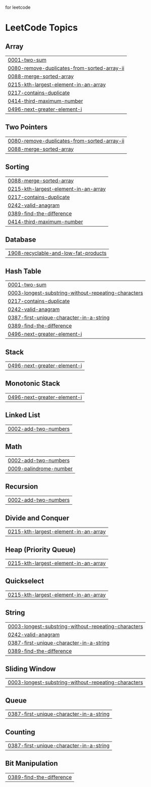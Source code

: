 for leetcode

<!---LeetCode Topics Start-->
# LeetCode Topics
## Array
|  |
| ------- |
| [0001-two-sum](https://github.com/Amansaxena132/leetcodeSolution/tree/master/0001-two-sum) |
| [0080-remove-duplicates-from-sorted-array-ii](https://github.com/Amansaxena132/leetcodeSolution/tree/master/0080-remove-duplicates-from-sorted-array-ii) |
| [0088-merge-sorted-array](https://github.com/Amansaxena132/leetcodeSolution/tree/master/0088-merge-sorted-array) |
| [0215-kth-largest-element-in-an-array](https://github.com/Amansaxena132/leetcodeSolution/tree/master/0215-kth-largest-element-in-an-array) |
| [0217-contains-duplicate](https://github.com/Amansaxena132/leetcodeSolution/tree/master/0217-contains-duplicate) |
| [0414-third-maximum-number](https://github.com/Amansaxena132/leetcodeSolution/tree/master/0414-third-maximum-number) |
| [0496-next-greater-element-i](https://github.com/Amansaxena132/leetcodeSolution/tree/master/0496-next-greater-element-i) |
## Two Pointers
|  |
| ------- |
| [0080-remove-duplicates-from-sorted-array-ii](https://github.com/Amansaxena132/leetcodeSolution/tree/master/0080-remove-duplicates-from-sorted-array-ii) |
| [0088-merge-sorted-array](https://github.com/Amansaxena132/leetcodeSolution/tree/master/0088-merge-sorted-array) |
## Sorting
|  |
| ------- |
| [0088-merge-sorted-array](https://github.com/Amansaxena132/leetcodeSolution/tree/master/0088-merge-sorted-array) |
| [0215-kth-largest-element-in-an-array](https://github.com/Amansaxena132/leetcodeSolution/tree/master/0215-kth-largest-element-in-an-array) |
| [0217-contains-duplicate](https://github.com/Amansaxena132/leetcodeSolution/tree/master/0217-contains-duplicate) |
| [0242-valid-anagram](https://github.com/Amansaxena132/leetcodeSolution/tree/master/0242-valid-anagram) |
| [0389-find-the-difference](https://github.com/Amansaxena132/leetcodeSolution/tree/master/0389-find-the-difference) |
| [0414-third-maximum-number](https://github.com/Amansaxena132/leetcodeSolution/tree/master/0414-third-maximum-number) |
## Database
|  |
| ------- |
| [1908-recyclable-and-low-fat-products](https://github.com/Amansaxena132/leetcodeSolution/tree/master/1908-recyclable-and-low-fat-products) |
## Hash Table
|  |
| ------- |
| [0001-two-sum](https://github.com/Amansaxena132/leetcodeSolution/tree/master/0001-two-sum) |
| [0003-longest-substring-without-repeating-characters](https://github.com/Amansaxena132/leetcodeSolution/tree/master/0003-longest-substring-without-repeating-characters) |
| [0217-contains-duplicate](https://github.com/Amansaxena132/leetcodeSolution/tree/master/0217-contains-duplicate) |
| [0242-valid-anagram](https://github.com/Amansaxena132/leetcodeSolution/tree/master/0242-valid-anagram) |
| [0387-first-unique-character-in-a-string](https://github.com/Amansaxena132/leetcodeSolution/tree/master/0387-first-unique-character-in-a-string) |
| [0389-find-the-difference](https://github.com/Amansaxena132/leetcodeSolution/tree/master/0389-find-the-difference) |
| [0496-next-greater-element-i](https://github.com/Amansaxena132/leetcodeSolution/tree/master/0496-next-greater-element-i) |
## Stack
|  |
| ------- |
| [0496-next-greater-element-i](https://github.com/Amansaxena132/leetcodeSolution/tree/master/0496-next-greater-element-i) |
## Monotonic Stack
|  |
| ------- |
| [0496-next-greater-element-i](https://github.com/Amansaxena132/leetcodeSolution/tree/master/0496-next-greater-element-i) |
## Linked List
|  |
| ------- |
| [0002-add-two-numbers](https://github.com/Amansaxena132/leetcodeSolution/tree/master/0002-add-two-numbers) |
## Math
|  |
| ------- |
| [0002-add-two-numbers](https://github.com/Amansaxena132/leetcodeSolution/tree/master/0002-add-two-numbers) |
| [0009-palindrome-number](https://github.com/Amansaxena132/leetcodeSolution/tree/master/0009-palindrome-number) |
## Recursion
|  |
| ------- |
| [0002-add-two-numbers](https://github.com/Amansaxena132/leetcodeSolution/tree/master/0002-add-two-numbers) |
## Divide and Conquer
|  |
| ------- |
| [0215-kth-largest-element-in-an-array](https://github.com/Amansaxena132/leetcodeSolution/tree/master/0215-kth-largest-element-in-an-array) |
## Heap (Priority Queue)
|  |
| ------- |
| [0215-kth-largest-element-in-an-array](https://github.com/Amansaxena132/leetcodeSolution/tree/master/0215-kth-largest-element-in-an-array) |
## Quickselect
|  |
| ------- |
| [0215-kth-largest-element-in-an-array](https://github.com/Amansaxena132/leetcodeSolution/tree/master/0215-kth-largest-element-in-an-array) |
## String
|  |
| ------- |
| [0003-longest-substring-without-repeating-characters](https://github.com/Amansaxena132/leetcodeSolution/tree/master/0003-longest-substring-without-repeating-characters) |
| [0242-valid-anagram](https://github.com/Amansaxena132/leetcodeSolution/tree/master/0242-valid-anagram) |
| [0387-first-unique-character-in-a-string](https://github.com/Amansaxena132/leetcodeSolution/tree/master/0387-first-unique-character-in-a-string) |
| [0389-find-the-difference](https://github.com/Amansaxena132/leetcodeSolution/tree/master/0389-find-the-difference) |
## Sliding Window
|  |
| ------- |
| [0003-longest-substring-without-repeating-characters](https://github.com/Amansaxena132/leetcodeSolution/tree/master/0003-longest-substring-without-repeating-characters) |
## Queue
|  |
| ------- |
| [0387-first-unique-character-in-a-string](https://github.com/Amansaxena132/leetcodeSolution/tree/master/0387-first-unique-character-in-a-string) |
## Counting
|  |
| ------- |
| [0387-first-unique-character-in-a-string](https://github.com/Amansaxena132/leetcodeSolution/tree/master/0387-first-unique-character-in-a-string) |
## Bit Manipulation
|  |
| ------- |
| [0389-find-the-difference](https://github.com/Amansaxena132/leetcodeSolution/tree/master/0389-find-the-difference) |
<!---LeetCode Topics End-->